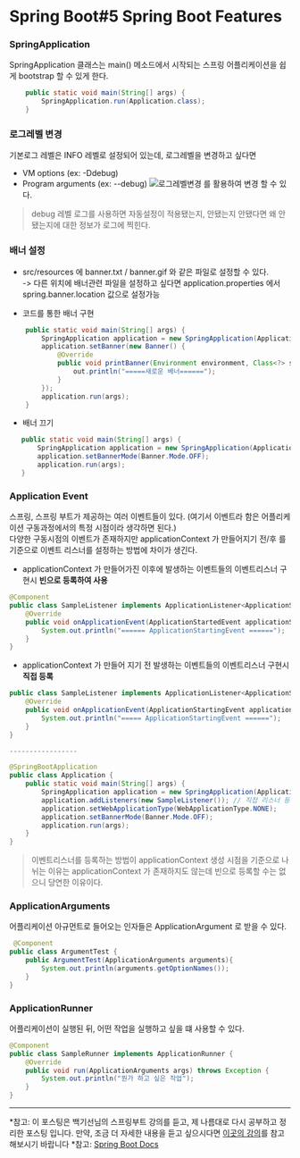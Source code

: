 # Spring Boot#5 Spring Boot Features

### SpringApplication 
SpringApplication 클래스는 main() 메소드에서 시작되는 스프링 어플리케이션을 쉽게 bootstrap 할 수 있게 한다.
```java
    public static void main(String[] args) {
        SpringApplication.run(Application.class);
    }
```

### 로그레벨 변경
기본로그 레벨은 INFO 레벨로 설정되어 있는데, 로그레벨을 변경하고 싶다면

 - VM options (ex: -Ddebug) 
 - Program arguments (ex: --debug)
![로그레벨변경](https://github.com/JadenKim940105/TIL-images/blob/master/img/spring/boot/%EB%A1%9C%EA%B7%B8%EB%A0%88%EB%B2%A8%EB%B3%80%EA%B2%BD.png)
를 활용하여 변경 할 수 있다. 
> debug 레벨 로그를 사용하면 자동설정이 적용됐는지, 안됐는지 안됐다면 왜 안됐는지에 대한 정보가 로그에 찍힌다. 

### 배너 설정
 - src/resources 에 banner.txt / banner.gif 와 같은 파일로 설정할 수 있다.  
    -> 다른 위치에 배너관련 파일을 설정하고 싶다면 application.properties 에서 spring.banner.location 값으로 설정가능   
   
  
 - 코드를 통한 배너 구현
```java
    public static void main(String[] args) {
        SpringApplication application = new SpringApplication(Application.class);
        application.setBanner(new Banner() {
            @Override
            public void printBanner(Environment environment, Class<?> sourceClass, PrintStream out) {
                out.println("=====새로운 베너======");
            }
        });
        application.run(args);
    }

```
 - 배너 끄기   
 ```java
    public static void main(String[] args) {
        SpringApplication application = new SpringApplication(Application.class);
        application.setBannerMode(Banner.Mode.OFF);
        application.run(args);
    }
```


### Application Event 
스프링, 스프링 부트가 제공하는 여러 이벤트들이 있다. (여기서 이벤트라 함은 어플리케이션 구동과정에서의 특정 시점이라 생각하면 된다.)  
다양한 구동시점의 이벤트가 존재하지만 applicationContext 가 만들어지기 전/후 를 기준으로 이벤트 리스너를 설정하는 방법에 차이가 생긴다.
- applicationContext 가 만들어가진 이후에 발생하는 이벤트들의 이벤트리스너 구현시 **빈으로 등록하여 사용**
```java
@Component
public class SampleListener implements ApplicationListener<ApplicationStartedEvent> {
    @Override
    public void onApplicationEvent(ApplicationStartedEvent applicationStartedEvent) {
        System.out.println("====== ApplicationStartingEvent ======");
    }
}
```
- applicationContext 가 만들어 지기 전 발생하는 이벤트들의 이벤트리스너 구현시 **직접 등록**
```java
public class SampleListener implements ApplicationListener<ApplicationStartingEvent> {
    @Override
    public void onApplicationEvent(ApplicationStartingEvent applicationStartingEvent) {
        System.out.println("===== ApplicationStartingEvent ======");
    }
}

-----------------

@SpringBootApplication
public class Application {
    public static void main(String[] args) {
        SpringApplication application = new SpringApplication(Application.class);
        application.addListeners(new SampleListener()); // 직접 리스너 등록 
        application.setWebApplicationType(WebApplicationType.NONE);
        application.setBannerMode(Banner.Mode.OFF);
        application.run(args);
    }
}
```
> 이벤트리스너를 등록하는 방법이 applicationContext 생성 시점을 기준으로 나뉘는 이유는 applicationContext 가 존재하지도 않는데 빈으로 등록할 수는 없으니 당연한 이유이다.

### ApplicationArguments
어플리케이션 아규먼트로 들어오는 인자들은 ApplicationArgument 로 받을 수 있다.
```java
 @Component
public class ArgumentTest {
    public ArgumentTest(ApplicationArguments arguments){
        System.out.println(arguments.getOptionNames());
    }
}
```

### ApplicationRunner 
어플리케이션이 실행된 뒤, 어떤 작업을 실행하고 싶을 떄 사용할 수 있다.
```java
@Component
public class SampleRunner implements ApplicationRunner {
    @Override
    public void run(ApplicationArguments args) throws Exception {
        System.out.println("뭔가 하고 싶은 작업");
    }
}
```


------
*참고: 이 포스팅은 백기선님의 스프링부트 강의를 듣고, 제 나름대로 다시 공부하고 정리한 포스팅 입니다. 만약, 조금 더 자세한 내용을 듣고 싶으시다면 [이곳의 강의](https://www.whiteship.me/courses/)를 참고해보시기 바랍니다
*참고: [Spring Boot Docs](https://docs.spring.io/spring-boot/docs/current/reference/htmlsingle/)
